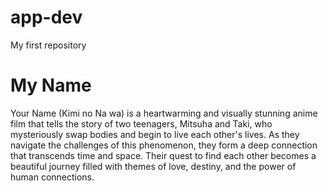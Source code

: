 # app-dev
My  first repository

# My Name
Your Name (Kimi no Na wa) is a heartwarming and visually stunning anime film that tells the story of two teenagers, Mitsuha and Taki, who mysteriously swap bodies and begin to live each other's lives. As they navigate the challenges of this phenomenon, they form a deep connection that transcends time and space. Their quest to find each other becomes a beautiful journey filled with themes of love, destiny, and the power of human connections.
